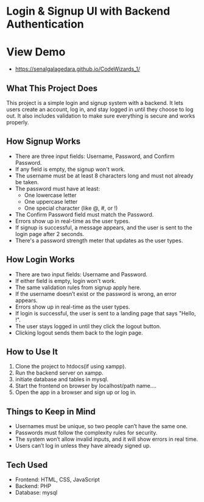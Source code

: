 # Login & Signup UI with Backend Authentication

# View Demo 
- https://senalgalagedara.github.io/CodeWizards_1/

## What This Project Does
This project is a simple login and signup system with a backend. It lets users create an account, log in, and stay logged in until they choose to log out. It also includes validation to make sure everything is secure and works properly.

## How Signup Works
- There are three input fields: Username, Password, and Confirm Password.
- If any field is empty, the signup won't work.
- The username must be at least 8 characters long and must not already be taken.
- The password must have at least:
  - One lowercase letter
  - One uppercase letter
  - One special character (like @, #, or !)
- The Confirm Password field must match the Password.
- Errors show up in real-time as the user types.
- If signup is successful, a message appears, and the user is sent to the login page after 2 seconds.
- There's a password strength meter that updates as the user types.

## How Login Works
- There are two input fields: Username and Password.
- If either field is empty, login won't work.
- The same validation rules from signup apply here.
- If the username doesn’t exist or the password is wrong, an error appears.
- Errors show up in real-time as the user types.
- If login is successful, the user is sent to a landing page that says "Hello, <username>!".
- The user stays logged in until they click the logout button.
- Clicking logout sends them back to the login page.

## How to Use It
1. Clone the project to htdocs(if using xampp).
2. Run the backend server on xampp.
3. initiate database and tables in mysql.
4. Start the frontend on browser by localhost/path name....
5. Open the app in a browser and sign up or log in.

## Things to Keep in Mind
- Usernames must be unique, so two people can’t have the same one.
- Passwords must follow the complexity rules for security.
- The system won’t allow invalid inputs, and it will show errors in real time.
- Users can’t log in unless they have already signed up.

## Tech Used
- Frontend: HTML, CSS, JavaScript
- Backend: PHP
- Database: mysql 


